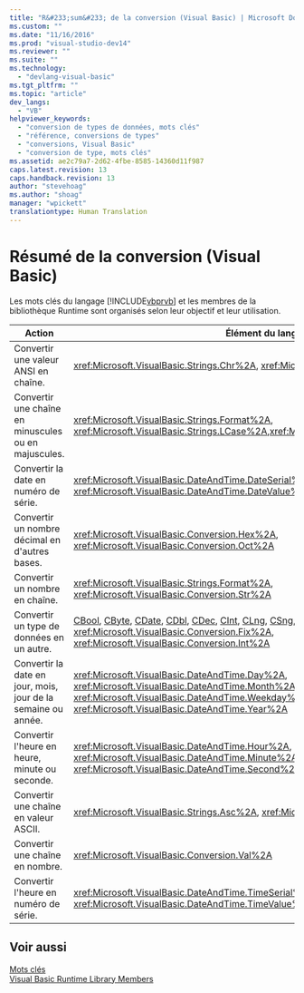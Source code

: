 ```yaml
---
title: "R&#233;sum&#233; de la conversion (Visual Basic) | Microsoft Docs"
ms.custom: ""
ms.date: "11/16/2016"
ms.prod: "visual-studio-dev14"
ms.reviewer: ""
ms.suite: ""
ms.technology: 
  - "devlang-visual-basic"
ms.tgt_pltfrm: ""
ms.topic: "article"
dev_langs: 
  - "VB"
helpviewer_keywords: 
  - "conversion de types de données, mots clés"
  - "référence, conversions de types"
  - "conversions, Visual Basic"
  - "conversion de type, mots clés"
ms.assetid: ae2c79a7-2d62-4fbe-8585-14360d11f987
caps.latest.revision: 13
caps.handback.revision: 13
author: "stevehoag"
ms.author: "shoag"
manager: "wpickett"
translationtype: Human Translation
---
```

# R&#233;sum&#233; de la conversion (Visual Basic)
Les mots clés du langage [!INCLUDE[vbprvb](../../../csharp/programming-guide/concepts/linq/includes/vbprvb_md.md)] et les membres de la bibliothèque Runtime sont organisés selon leur objectif et leur utilisation.  
  
|Action|Élément du langage|  
|------------|------------------------|  
|Convertir une valeur ANSI en chaîne.|<xref:Microsoft.VisualBasic.Strings.Chr%2A>, <xref:Microsoft.VisualBasic.Strings.ChrW%2A>|  
|Convertir une chaîne en minuscules ou en majuscules.|<xref:Microsoft.VisualBasic.Strings.Format%2A>, <xref:Microsoft.VisualBasic.Strings.LCase%2A>,<xref:Microsoft.VisualBasic.Strings.UCase%2A>|  
|Convertir la date en numéro de série.|<xref:Microsoft.VisualBasic.DateAndTime.DateSerial%2A>, <xref:Microsoft.VisualBasic.DateAndTime.DateValue%2A>|  
|Convertir un nombre décimal en d'autres bases.|<xref:Microsoft.VisualBasic.Conversion.Hex%2A>, <xref:Microsoft.VisualBasic.Conversion.Oct%2A>|  
|Convertir un nombre en chaîne.|<xref:Microsoft.VisualBasic.Strings.Format%2A>, <xref:Microsoft.VisualBasic.Conversion.Str%2A>|  
|Convertir un type de données en un autre.|[CBool](../../../visual-basic/language-reference/functions/type-conversion-functions.md), [CByte](../../../visual-basic/language-reference/functions/type-conversion-functions.md), [CDate](../../../visual-basic/language-reference/functions/type-conversion-functions.md), [CDbl](../../../visual-basic/language-reference/functions/type-conversion-functions.md), [CDec](../../../visual-basic/language-reference/functions/type-conversion-functions.md), [CInt](../../../visual-basic/language-reference/functions/type-conversion-functions.md), [CLng](../../../visual-basic/language-reference/functions/type-conversion-functions.md), [CSng](../../../visual-basic/language-reference/functions/type-conversion-functions.md), [CShort](../../../visual-basic/language-reference/functions/type-conversion-functions.md), [CStr](../../../visual-basic/language-reference/functions/type-conversion-functions.md), [CType](../../../visual-basic/language-reference/functions/ctype-function.md), <xref:Microsoft.VisualBasic.Conversion.Fix%2A>, <xref:Microsoft.VisualBasic.Conversion.Int%2A>|  
|Convertir la date en jour, mois, jour de la semaine ou année.|<xref:Microsoft.VisualBasic.DateAndTime.Day%2A>, <xref:Microsoft.VisualBasic.DateAndTime.Month%2A>, <xref:Microsoft.VisualBasic.DateAndTime.Weekday%2A>, <xref:Microsoft.VisualBasic.DateAndTime.Year%2A>|  
|Convertir l'heure en heure, minute ou seconde.|<xref:Microsoft.VisualBasic.DateAndTime.Hour%2A>, <xref:Microsoft.VisualBasic.DateAndTime.Minute%2A>, <xref:Microsoft.VisualBasic.DateAndTime.Second%2A>|  
|Convertir une chaîne en valeur ASCII.|<xref:Microsoft.VisualBasic.Strings.Asc%2A>, <xref:Microsoft.VisualBasic.Strings.AscW%2A>|  
|Convertir une chaîne en nombre.|<xref:Microsoft.VisualBasic.Conversion.Val%2A>|  
|Convertir l'heure en numéro de série.|<xref:Microsoft.VisualBasic.DateAndTime.TimeSerial%2A>, <xref:Microsoft.VisualBasic.DateAndTime.TimeValue%2A>|  
  
## Voir aussi  
 [Mots clés](../../../visual-basic/language-reference/keywords/index.md)   
 [Visual Basic Runtime Library Members](../../../visual-basic/language-reference/runtime-library-members.md)